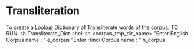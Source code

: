 # Transliteration
To create a Lookup Dictionary of Transliterate words of the corpus.
TO RUN:
sh Transliterate_Dict-shell.sh <corpus_tmp_dir_name>
"Enter English Corpus name : " e_corpus
"Enter Hindi Corpus name : " h_corpus


